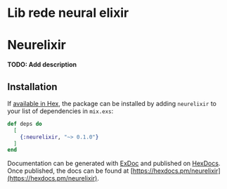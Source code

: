 # Lib rede neural elixir

# Neurelixir

**TODO: Add description**

## Installation

If [available in Hex](https://hex.pm/docs/publish), the package can be installed
by adding `neurelixir` to your list of dependencies in `mix.exs`:

```elixir
def deps do
  [
    {:neurelixir, "~> 0.1.0"}
  ]
end
```

Documentation can be generated with [ExDoc](https://github.com/elixir-lang/ex_doc)
and published on [HexDocs](https://hexdocs.pm). Once published, the docs can
be found at [https://hexdocs.pm/neurelixir](https://hexdocs.pm/neurelixir).


